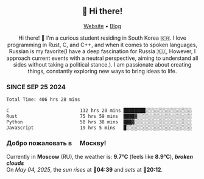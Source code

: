 <h2 align="center">👋 Hi there!</h2>
<p align="center">
  <a href="https://urdekcah.ru">Website</a> •
  <a href="https://urdekcah.blog">Blog</a>
</p>

<p align="center">
  Hi there! 👋 I'm a curious student residing in South Korea 🇰🇷. I love programming in Rust, C, and C++, and when it comes to spoken languages, Russian is my favorite(I have a deep fascination for Russia 🇷🇺, However, I approach current events with a neutral perspective, aiming to understand all sides without taking a political stance.). I am passionate about creating things, constantly exploring new ways to bring ideas to life.
</p>

### SINCE SEP 25 2024
<!--START_SECTION:waka-->
<!--LAST_WAKA_UPDATE:2025-04-28 18:10:07-->
```txt
Total Time: 406 hrs 28 mins

C                          132 hrs 20 mins ████████░░░░░░░░░░░░░░░░░   31.66 %
Rust                       75 hrs 59 mins  ████▓░░░░░░░░░░░░░░░░░░░░   18.18 %
Python                     58 hrs 38 mins  ███▓░░░░░░░░░░░░░░░░░░░░░   14.03 %
JavaScript                 19 hrs 5 mins   █░░░░░░░░░░░░░░░░░░░░░░░░   04.57 %
```
<!--END_SECTION:waka-->

<h3>Добро пожаловать в <img src="https://cdn-icons-png.flaticon.com/512/197/197408.png" width="13"/> Москву!</h3>

<!--START_SECTION:weather:moscow-->
<!--LAST_WEATHER_UPDATE:2025-05-04 00:32:38-->
Currently in **Moscow** (RU), the weather is: **9.7°C** (feels like **8.9°C**), ***broken clouds***<br/>
On *May 04, 2025*, the *sun rises* at 🌅**04:39** and *sets* at 🌇**20:12**.
<!--END_SECTION:weather-->
